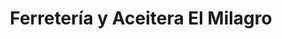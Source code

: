 ---
title: "Ferretería y Aceitera El Milagro"
url: /san-lucas-toliman/ferreteria-y-aceitera-el-milagro/
shop: Eisenwaren
---